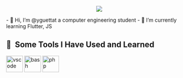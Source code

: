 <p align = "center">
<img src="https://i.pinimg.com/originals/e8/d5/a3/e8d5a3b3a383211eb74d02a26115defa.gif">
</p>
- 👋 Hi, I’m @yguettat a computer engineering student
- 🌱 I’m currently learning Flutter, JS

<h2> 🚀 &nbsp;Some Tools I Have Used and Learned</h2>
<p align="left">
<img src="https://cdn.jsdelivr.net/gh/devicons/devicon/icons/vscode/vscode-original.svg" alt="vscode" width="45" height="45"/>
<img src="https://cdn.jsdelivr.net/gh/devicons/devicon/icons/bash/bash-original.svg" alt="bash" width="45" height="45"/>
<img src="https://cdn.jsdelivr.net/gh/devicons/devicon/icons/php/php-original.svg" alt="php" width="45" height="45"/>
</p>
<!---
yguettat/yguettat is a ✨ special ✨ repository because its `README.md` (this file) appears on your GitHub profile.
You can click the Preview link to take a look at your changes.
--->
